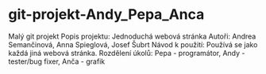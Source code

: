 # git-projekt-Andy_Pepa_Anca
Malý git projekt
Popis projektu: Jednoduchá webová stránka 
Autoři: Andrea Semančinová, Anna Spieglová, Josef Šubrt
Návod k použití: Používá se jako každá jiná webová stránka.
Rozdělení úkolů: Pepa - programátor, Andy - tester/bug fixer, Anča - grafik
